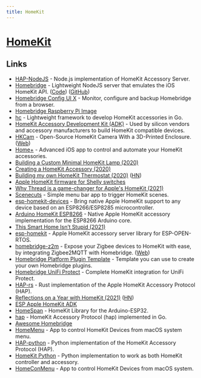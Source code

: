 ```yaml
---
title: HomeKit
---
```


# [HomeKit](https://www.apple.com/uk/ios/home/)

## Links

- [HAP-NodeJS](https://github.com/KhaosT/HAP-NodeJS) - Node.js implementation of HomeKit Accessory Server.
- [Homebridge](https://homebridge.io/) - Lightweight NodeJS server that emulates the iOS HomeKit API. ([Code](https://github.com/homebridge/homebridge)) ([GitHub](https://github.com/homebridge))
- [Homebridge Config UI X](https://github.com/oznu/homebridge-config-ui-x) - Monitor, configure and backup Homebridge from a browser.
- [Homebridge Raspberry Pi Image](https://github.com/homebridge/homebridge-raspbian-image)
- [hc](https://github.com/brutella/hc) - Lightweight framework to develop HomeKit accessories in Go.
- [HomeKit Accessory Development Kit (ADK)](https://github.com/apple/HomeKitADK) - Used by silicon vendors and accessory manufacturers to build HomeKit compatible devices.
- [HKCam](https://github.com/brutella/hkcam) - Open-Source HomeKit Camera With a 3D-Printed Enclosure. ([Web](https://hochgatterer.me/hkcam/))
- [Home+](https://hochgatterer.me/home/) - Advanced iOS app to control and automate your HomeKit accessories.
- [Building a Custom Minimal HomeKit Lamp (2020)](https://patrickbalestra.com/blog/2020/05/31/building-a-custom-minimal-homekit-lamp.html)
- [Creating a HomeKit Accessory (2020)](https://sampo3k.github.io/2020/12/08/pcb.html)
- [Building my own HomeKit Thermostat (2020)](https://www.staycaffeinated.com/2020/12/27/building-my-own-homekit-thermostat-v1) ([HN](https://news.ycombinator.com/item?id=25552889))
- [Apple HomeKit firmware for Shelly switches](https://github.com/mongoose-os-apps/shelly-homekit)
- [Why Thread is a game-changer for Apple's HomeKit (2021)](https://appleinsider.com/articles/20/11/13/why-thread-is-a-game-changer-for-apples-homekit)
- [Scenecuts](https://github.com/nehayward/Scenecuts) - Simple menu bar app to trigger HomeKit scenes.
- [esp-homekit-devices](https://github.com/RavenSystem/esp-homekit-devices) - Bring native Apple HomeKit support to any device based on an ESP8266/ESP8285 microcontroller.
- [Arduino HomeKit ESP8266](https://github.com/Mixiaoxiao/Arduino-HomeKit-ESP8266) - Native Apple HomeKit accessory implementation for the ESP8266 Arduino core.
- [This Smart Home Isn’t Stupid (2021)](https://www.youtube.com/watch?v=85yH56DS5mg)
- [esp-homekit](https://github.com/maximkulkin/esp-homekit) - Apple HomeKit accessory server library for ESP-OPEN-RTOS.
- [homebridge-z2m](https://github.com/itavero/homebridge-z2m) - Expose your Zigbee devices to HomeKit with ease, by integrating Zigbee2MQTT with Homebridge. ([Web](https://z2m.dev/))
- [Homebridge Platform Plugin Template](https://github.com/homebridge/homebridge-plugin-template) - Template you can use to create your own Homebridge plugins.
- [Homebridge UniFi Protect](https://github.com/hjdhjd/homebridge-unifi-protect) - Complete HomeKit integration for UniFi Protect.
- [HAP-rs](https://github.com/ewilken/hap-rs) - Rust implementation of the Apple HomeKit Accessory Protocol (HAP).
- [Reflections on a Year with HomeKit (2021)](https://tidbits.com/2021/12/17/reflections-on-a-year-with-homekit/) ([HN](https://news.ycombinator.com/item?id=29707470))
- [ESP Apple HomeKit ADK](https://github.com/espressif/esp-apple-homekit-adk)
- [HomeSpan](https://github.com/HomeSpan/HomeSpan) - HomeKit Library for the Arduino-ESP32.
- [hap](https://github.com/brutella/hap) - HomeKit Accessory Protocol (hap) implemented in Go.
- [Awesome Homebridge](https://github.com/sahilchaddha/awesome-homebridge)
- [HomeMenu](https://github.com/sonsongithub/HomeMenu) - App to control HomeKit Devices from macOS system menu.
- [HAP-python](https://github.com/ikalchev/HAP-python) - Python implementation of the HomeKit Accessory Protocol (HAP).
- [HomeKit Python](https://github.com/jlusiardi/homekit_python) - Python implementation to work as both HomeKit controller and accessory.
- [HomeConMenu](https://github.com/sonsongithub/HomeConMenu) - App to control HomeKit Devices from macOS system.